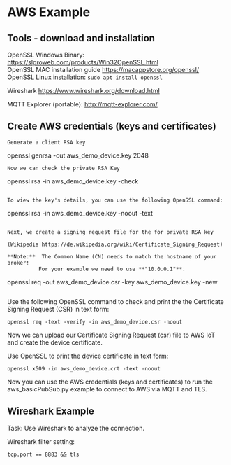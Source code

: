 # AWS Example

## Tools - download and installation
OpenSSL Windows Binary: https://slproweb.com/products/Win32OpenSSL.html<br>
OpenSSL MAC installation guide https://macappstore.org/openssl/<br>
OpenSSL Linux installation: ```sudo apt install openssl```<br>

Wireshark https://www.wireshark.org/download.html<br>

MQTT Explorer (portable): http://mqtt-explorer.com/<br>

## Create AWS credentials (keys and certificates)
```
Generate a client RSA key
```
openssl genrsa -out aws_demo_device.key 2048
```
Now we can check the private RSA Key

```
openssl rsa -in aws_demo_device.key -check
```

To view the key's details, you can use the following OpenSSL command:

```
openssl rsa -in aws_demo_device.key -noout -text
```

Next, we create a signing request file for the for private RSA key

(Wikipedia https://de.wikipedia.org/wiki/Certificate_Signing_Request)

**Note:**  The Common Name (CN) needs to match the hostname of your broker!
          For your example we need to use **"10.0.0.1"**.
```
openssl req -out aws_demo_device.csr -key aws_demo_device.key -new
```
```
Use the following OpenSSL command to check and print the the Certificate Signing Request (CSR) in text form:

```
openssl req -text -verify -in aws_demo_device.csr -noout
```

Now we can upload our Certificate Signing Request (csr) file to AWS IoT and create the device certificate.

Use OpenSSL to print the device certificate in text form:

```
openssl x509 -in aws_demo_device.crt -text -noout
```
Now you can use the AWS credentials (keys and certificates) to run the aws_basicPubSub.py example to connect to AWS via MQTT and TLS. 

## Wireshark Example
Task: Use Wireshark to analyze the connection.

Wireshark filter setting:

```
tcp.port == 8883 && tls
```